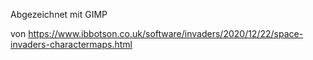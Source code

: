 Abgezeichnet mit GIMP

von
https://www.ibbotson.co.uk/software/invaders/2020/12/22/space-invaders-charactermaps.html
